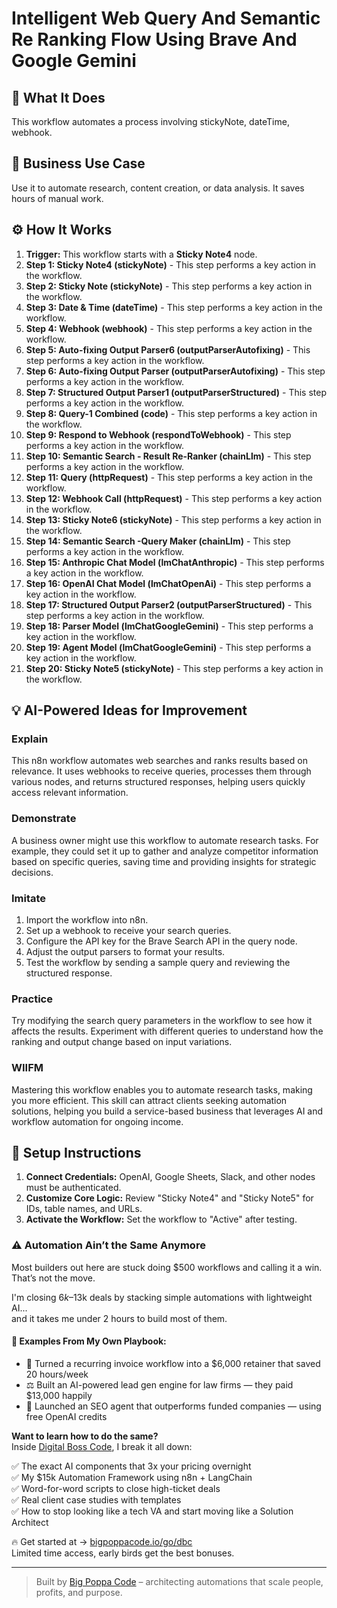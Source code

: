 # Intelligent Web Query And Semantic Re Ranking Flow Using Brave And Google Gemini

## 🚀 What It Does
This workflow automates a process involving stickyNote, dateTime, webhook.

## 💼 Business Use Case
Use it to automate research, content creation, or data analysis. It saves hours of manual work.

## ⚙️ How It Works
1.  **Trigger:** This workflow starts with a **Sticky Note4** node.
2. **Step 1: Sticky Note4 (stickyNote)** - This step performs a key action in the workflow.
3. **Step 2: Sticky Note (stickyNote)** - This step performs a key action in the workflow.
4. **Step 3: Date & Time (dateTime)** - This step performs a key action in the workflow.
5. **Step 4: Webhook (webhook)** - This step performs a key action in the workflow.
6. **Step 5: Auto-fixing Output Parser6 (outputParserAutofixing)** - This step performs a key action in the workflow.
7. **Step 6: Auto-fixing Output Parser (outputParserAutofixing)** - This step performs a key action in the workflow.
8. **Step 7: Structured Output Parser1 (outputParserStructured)** - This step performs a key action in the workflow.
9. **Step 8: Query-1 Combined (code)** - This step performs a key action in the workflow.
10. **Step 9: Respond to Webhook (respondToWebhook)** - This step performs a key action in the workflow.
11. **Step 10: Semantic Search - Result Re-Ranker (chainLlm)** - This step performs a key action in the workflow.
12. **Step 11: Query (httpRequest)** - This step performs a key action in the workflow.
13. **Step 12: Webhook Call (httpRequest)** - This step performs a key action in the workflow.
14. **Step 13: Sticky Note6 (stickyNote)** - This step performs a key action in the workflow.
15. **Step 14: Semantic Search -Query Maker (chainLlm)** - This step performs a key action in the workflow.
16. **Step 15: Anthropic Chat Model (lmChatAnthropic)** - This step performs a key action in the workflow.
17. **Step 16: OpenAI Chat Model (lmChatOpenAi)** - This step performs a key action in the workflow.
18. **Step 17: Structured Output Parser2 (outputParserStructured)** - This step performs a key action in the workflow.
19. **Step 18: Parser Model (lmChatGoogleGemini)** - This step performs a key action in the workflow.
20. **Step 19: Agent Model (lmChatGoogleGemini)** - This step performs a key action in the workflow.
21. **Step 20: Sticky Note5 (stickyNote)** - This step performs a key action in the workflow.

## 💡 AI-Powered Ideas for Improvement
### Explain
This n8n workflow automates web searches and ranks results based on relevance. It uses webhooks to receive queries, processes them through various nodes, and returns structured responses, helping users quickly access relevant information.

### Demonstrate
A business owner might use this workflow to automate research tasks. For example, they could set it up to gather and analyze competitor information based on specific queries, saving time and providing insights for strategic decisions.

### Imitate
1. Import the workflow into n8n.
2. Set up a webhook to receive your search queries.
3. Configure the API key for the Brave Search API in the query node.
4. Adjust the output parsers to format your results.
5. Test the workflow by sending a sample query and reviewing the structured response.

### Practice
Try modifying the search query parameters in the workflow to see how it affects the results. Experiment with different queries to understand how the ranking and output change based on input variations.

### WIIFM
Mastering this workflow enables you to automate research tasks, making you more efficient. This skill can attract clients seeking automation solutions, helping you build a service-based business that leverages AI and workflow automation for ongoing income.

## 🔧 Setup Instructions
1. **Connect Credentials:** OpenAI, Google Sheets, Slack, and other nodes must be authenticated.
2. **Customize Core Logic:** Review "Sticky Note4" and "Sticky Note5" for IDs, table names, and URLs.
3. **Activate the Workflow:** Set the workflow to "Active" after testing.

### ⚠️ Automation Ain’t the Same Anymore

Most builders out here are stuck doing $500 workflows and calling it a win.  
That’s not the move.  

I'm closing $6k–$13k deals by stacking simple automations with lightweight AI...  
and it takes me under 2 hours to build most of them.

#### 🧠 Examples From My Own Playbook:
- 🔁 Turned a recurring invoice workflow into a $6,000 retainer that saved 20 hours/week  
- ⚖️ Built an AI-powered lead gen engine for law firms — they paid $13,000 happily  
- 🚀 Launched an SEO agent that outperforms funded companies — using free OpenAI credits  

**Want to learn how to do the same?**  
Inside [Digital Boss Code](https://bigpoppacode.io/go/dbc), I break it all down:

✅ The exact AI components that 3x your pricing overnight  
✅ My $15k Automation Framework using n8n + LangChain  
✅ Word-for-word scripts to close high-ticket deals  
✅ Real client case studies with templates  
✅ How to stop looking like a tech VA and start moving like a Solution Architect  

🔥 Get started at → [bigpoppacode.io/go/dbc](https://bigpoppacode.io/go/dbc)  
Limited time access, early birds get the best bonuses.

---
> Built by [Big Poppa Code](https://bigpoppacode.io) – architecting automations that scale people, profits, and purpose.
